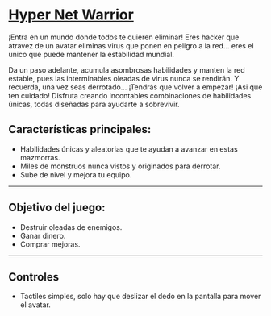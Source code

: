 # [Hyper Net Warrior]()

¡Entra en un mundo donde todos te quieren eliminar!
Eres hacker que atravez de un avatar eliminas virus que ponen en peligro a la red... eres el unico que puede mantener la estabilidad mundial.

Da un paso adelante, acumula asombrosas habilidades y manten la red estable, pues las interminables oleadas de virus nunca se rendirán. Y recuerda, una vez seas derrotado... ¡Tendrás que volver a empezar! ¡Asi que ten cuidado!
Disfruta creando incontables combinaciones de habilidades únicas, todas diseñadas para ayudarte a sobrevivir.

## **Características principales:**
- Habilidades únicas y aleatorias que te ayudan a avanzar en estas mazmorras.
- Miles de monstruos nunca vistos y originados para derrotar.
- Sube de nivel y mejora tu equipo.

---
## **Objetivo del juego:**
- Destruir oleadas de enemigos.
- Ganar dinero.
- Comprar mejoras.

---
## **Controles**
- Tactiles simples, solo hay que deslizar el dedo en la pantalla para mover el avatar.
